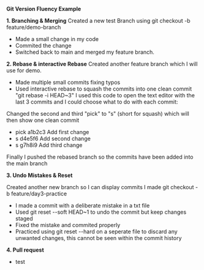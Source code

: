**Git Version Fluency Example**

**1. Branching & Merging**
   Created a new test Branch using git checkout -b feature/demo-branch
   - Made a small change in my code
   - Commited the change
   - Switched back to main and merged my feature branch.
  
**2. Rebase & interactive Rebase**
   Created another feature branch which I will use for demo.
   - Made multiple small commits fixing typos
   - Used interactive rebase to squash the commits into one clean commit
  "git rebase -i HEAD~3" I used this code to open the text editor with the last 3 commits and I could choose what to do with each commit:

  Changed the second and third "pick" to "s" (short for squash) which will then show one clean commit
   - pick a1b2c3 Add first change
   - s d4e5f6 Add second change
   - s g7h8i9 Add third change

   Finally I pushed the rebased branch so the commits have been added into the main branch

**3. Undo Mistakes & Reset**

   Created another new branch so I can display commits I made git checkout -b feature/day3-practice
   - I made a commit with a deliberate mistake in a txt file
   - Used git reset --soft HEAD~1 to undo the commit but keep changes staged
   - Fixed the mistake and commited properly
   - Practiced using git reset --hard on a seperate file to discard any unwanted changes, this cannot be seen within the commit history

**4. Pull request**
- test

